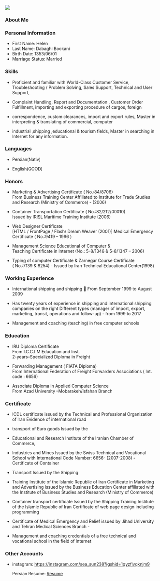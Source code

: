 <img src="https://avatars2.githubusercontent.com/u/73912374?s=400&u=f04d79a1496794950a6c592f16ff1626d211f0b0&v=4"/>

### About Me


### Personal Information

- First Name: Helen
- Last Name: Dabaghi Bookani
- Birth Date: 1353/06/01
- Marriage Status: Married

### Skills
 
- Proficient and familiar  with World-Class Customer Service, Troubleshooting / Problem Solving, Sales Support, Technical and User Support, 

- Complaint Handling, Report and Documentation , Customer Order Fulfillment, importing and exporting procedure of cargos, foreign 

- correspondence, custom clearances, import and export rules, Master in interpreting & translating of commercial, computer

- industrial ,shipping ,educational & tourism fields, Master in searching in Internet  for any information. 

### Languages

- Persian(Nativ)

- English(GOOD)

### Honors

- Marketing & Advertising Certificate ( No.:84/8706)                                                    
From Business Training Center Affiliated to Institute for Trade Studies and Research (Ministry of Commerce) - (2006) 
 
- Container Transportation Certificate ( No.:82/212/00010)                      
Issued by IRISL Maritime Training Institute (2006) 
 
- Web Designer Certificate       
[HTML  / FrontPage / Flash/ Dream Weaver (2001)] 
Medical Emergency Certificate ( No.:9419 – 1996 ) 

- Management Science Educational of Computer  &  
Teaching Certificate in Internet  (No.: 5-8/1346 &  5-8/1347 – 2006) 
- Typing of computer Certificate  &  Zarnegar Course Certificate  
      ( No.:7139 & 8254) - Issued by Iran
Technical Educational Center(1998) 


### Working Experience

- International shipping and shipping  From September 1999 to August 2009 

- Has twenty years of experience in shipping and international shipping companies on the right Different types (manager of import, export, marketing, transit, operations and follow-up) - from 1999 to 2017 

- Management and coaching (teaching) in free computer schools

### Education

- IRU Diploma  Certificate   
From I.C.C.I.M Education and Inst.  
2-years–Specialized Diploma in Freight

- Forwarding Management ( FIATA Diploma)  
From International Federation of Freight Forwarders Associations ( Int. code : 6656)  
- Associate Diploma in Applied Computer Science   
From Azad University –Mobarakeh/Isfahan Branch  

### Certificate

-  ICDL certificate issued by the Technical and Professional Organization of Iran Evidence of international road 

- transport of Euro goods Issued by the 

- Educational and Research Institute of the Iranian Chamber of Commerce, 

- Industries and Mines Issued by the Swiss Technical and Vocational School with International Code Number: 6656- (2007-2008) - Certificate of Container 

- Transport Issued by the Shipping 

- Training Institute of the Islamic Republic of Iran Certificate in Marketing and Advertising Issued by the Business Education Center affiliated with the Institute of Business Studies and Research (Ministry of Commerce) 

- Container transport certificate Issued by the Shipping Training Institute of the Islamic Republic of Iran Certificate of web page design including programming 

- Certificate of Medical Emergency and Relief issued by Jihad University and Tehran Medical Sciences Branch - 

- Management and coaching credentials of a free technical and vocational school in the field of Internet

### Other Accounts

- instagram: <a href="https://instagram.com/sea_sun238?igshid=1qyzfivqknjm9">https://instagram.com/sea_sun238?igshid=1qyzfivqknjm9</a>
  
  Persian Resume: <a href=""> Resume </a>
